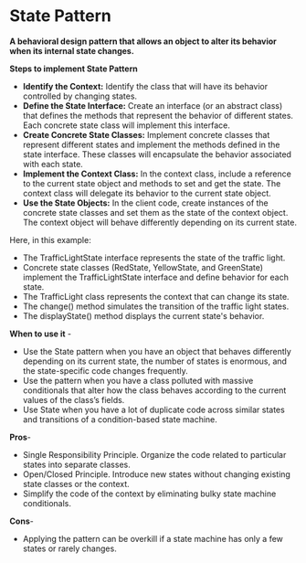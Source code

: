 # State Pattern

**A behavioral design pattern that allows an object to alter its behavior when its internal state changes.**


**Steps to implement State Pattern**
- **Identify the Context:** Identify the class that will have its behavior controlled by changing states.
- **Define the State Interface:** Create an interface (or an abstract class) that defines the methods that represent the behavior of different states. Each concrete state class will implement this interface.
- **Create Concrete State Classes:** Implement concrete classes that represent different states and implement the methods defined in the state interface. These classes will encapsulate the behavior associated with each state.
- **Implement the Context Class:** In the context class, include a reference to the current state object and methods to set and get the state. The context class will delegate its behavior to the current state object.
- **Use the State Objects:** In the client code, create instances of the concrete state classes and set them as the state of the context object. The context object will behave differently depending on its current state.


Here, in this example:
- The TrafficLightState interface represents the state of the traffic light.
- Concrete state classes (RedState, YellowState, and GreenState) implement the TrafficLightState interface and define behavior for each state.
- The TrafficLight class represents the context that can change its state.
- The change() method simulates the transition of the traffic light states.
- The displayState() method displays the current state's behavior.


**When to use it** - 
- Use the State pattern when you have an object that behaves differently depending on its current state, the number of states is enormous, and the state-specific code changes frequently.
- Use the pattern when you have a class polluted with massive conditionals that alter how the class behaves according to the current values of the class’s fields.
- Use State when you have a lot of duplicate code across similar states and transitions of a condition-based state machine.


**Pros**-
- Single Responsibility Principle. Organize the code related to particular states into separate classes.
- Open/Closed Principle. Introduce new states without changing existing state classes or the context.
- Simplify the code of the context by eliminating bulky state machine conditionals.


**Cons**-
- Applying the pattern can be overkill if a state machine has only a few states or rarely changes.